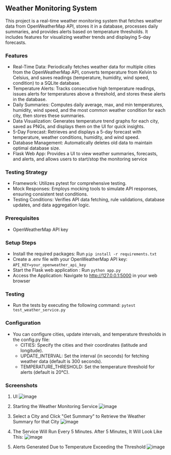 ## Weather Monitoring System

This project is a real-time weather monitoring system that fetches weather data from OpenWeatherMap API, stores it in a database, processes daily summaries, and provides alerts based on temperature thresholds. It includes features for visualizing weather trends and displaying 5-day forecasts.

### Features
- Real-Time Data: Periodically fetches weather data for multiple cities from the OpenWeatherMap API, converts temperature from Kelvin to Celsius, and saves readings (temperature, humidity, wind speed, condition) to a SQLite database.
- Temperature Alerts: Tracks consecutive high temperature readings, issues alerts for temperatures above a threshold, and stores these alerts in the database.
- Daily Summaries: Computes daily average, max, and min temperatures, humidity, wind speed, and the most common weather condition for each city, then stores these summaries.
- Data Visualization: Generates temperature trend graphs for each city, saved as PNGs, and displays them on the UI for quick insights.
- 5-Day Forecast: Retrieves and displays a 5-day forecast with temperature, weather conditions, humidity, and wind speed.
- Database Management: Automatically deletes old data to maintain optimal database size.
- Flask Web App: Provides a UI to view weather summaries, forecasts, and alerts, and allows users to start/stop the monitoring service

### Testing Strategy
- Framework: Utilizes pytest for comprehensive testing.
- Mock Responses: Employs mocking tools to simulate API responses, ensuring consistent test conditions.
- Testing Conditions: Verifies API data fetching, rule validations, database updates, and data aggregation logic.

### Prerequisites
- OpenWeatherMap API key

### Setup Steps
- Install the required packages: Run `pip install -r requirements.txt`
- Create a .env file with your OpenWeatherMap API key: `API_KEY=your_openweather_api_key`
- Start the Flask web application : Run `python app.py`
- Access the Application: Navigate to http://127.0.0.1:5000 in your web browser

### Testing
- Run the tests by executing the following command: `pytest test_weather_service.py`

### Configuration
- You can configure cities, update intervals, and temperature thresholds in the config.py file:
  - CITIES: Specify the cities and their coordinates (latitude and longitude).
  - UPDATE_INTERVAL: Set the interval (in seconds) for fetching weather data (default is 300 seconds).
  - TEMPERATURE_THRESHOLD: Set the temperature threshold for alerts (default is 20°C).

### Screenshots
1. UI
![image](https://github.com/user-attachments/assets/a7eb75e6-e803-41ec-b300-bbe2fab2f879)

2. Starting the Weather Monitoring Service
![image](https://github.com/user-attachments/assets/9fee0e42-57b1-4ea9-b3ee-4e2fff6a05da)

3. Select a City and Click "Get Summary" to Retrieve the Weather Summary for that City
![image](https://github.com/user-attachments/assets/14a246bd-8143-43c4-99a7-b997dab36979)

4. The Service Will Run Every 5 Minutes. After 5 Minutes, It Will Look Like This:
![image](https://github.com/user-attachments/assets/2d43c707-c300-4c76-a7ff-107c4cac70dd)

5. Alerts Generated Due to Temperature Exceeding the Threshold
![image](https://github.com/user-attachments/assets/d9ceb2fa-073d-401c-8107-8335a1b17d6b)
